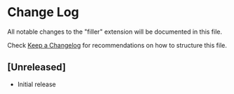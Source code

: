 # Change Log

All notable changes to the "filler" extension will be documented in this file.

Check [Keep a Changelog](http://keepachangelog.com/) for recommendations on how to structure this file.

## [Unreleased]

- Initial release